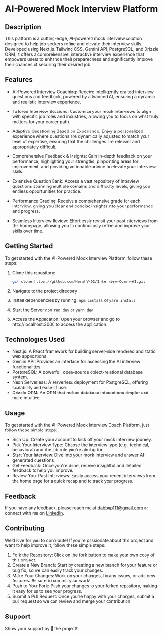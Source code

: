 # AI-Powered Mock Interview Platform

## Description
This platform is a cutting-edge, AI-powered mock interview solution designed to help job seekers refine and elevate their interview skills. Developed using Next.js, Tailwind CSS, Gemini API, PostgreSQL, and Drizzle ORM, it offers a comprehensive, interactive interview experience that empowers users to enhance their preparedness and significantly improve their chances of securing their desired job.

## Features

- AI-Powered Interview Coaching: Receive intelligently crafted interview questions and feedback, powered by advanced AI, ensuring a dynamic and realistic interview experience.

- Tailored Interview Sessions: Customize your mock interviews to align with specific job roles and industries, allowing you to focus on what truly matters for your career path.

- Adaptive Questioning Based on Experience: Enjoy a personalized experience where questions are dynamically adjusted to match your level of expertise, ensuring that the challenges are relevant and appropriately difficult.

- Comprehensive Feedback & Insights: Gain in-depth feedback on your performance, highlighting your strengths, pinpointing areas for improvement, and providing actionable advice to elevate your interview skills.

- Extensive Question Bank: Access a vast repository of interview questions spanning multiple domains and difficulty levels, giving you endless opportunities for practice.

- Performance Grading: Receive a comprehensive grade for each interview, giving you clear and concise insights into your performance and progress.

- Seamless Interview Review: Effortlessly revisit your past interviews from the homepage, allowing you to continuously refine and improve your skills over time.

## Getting Started
To get started with the AI-Powered Mock Interview Platform, follow these steps:

1. Clone this repository:
   ```bash
   git clone https://github.com/HarshV-02/Interview-Coach-AI.git

2. Navigate to the project directory

3. Install dependencies by running: `npm install` or `yarn install`

4. Start the Server `npm run dev` or `yarn dev`

5. Access the Application: Open your browser and go to http://localhost:3000 to access the application.

## Technologies Used
- Next.js: A React framework for building server-side rendered and static web applications.
- Gemini API: Provides an interface for accessing the AI interview functionalities.
- PostgreSQL: A powerful, open-source object-relational database system.
- Neon Serverless: A serverless deployment for PostgreSQL, offering scalability and ease of use.
- Drizzle ORM: An ORM that makes database interactions simpler and more intuitive.

## Usage
To get started with the AI-Powered Mock Interview Coach Platform, just follow these simple steps:

- Sign Up: Create your account to kick off your mock interview journey.
- Pick Your Interview Type: Choose the interview type (e.g., technical, behavioral) and the job role you're aiming for.
- Start Your Interview: Dive into your mock interview and answer AI-generated questions.
- Get Feedback: Once you're done, receive insightful and detailed feedback to help you improve.
- Review Your Past Interviews: Easily access your recent interviews from the home page for a quick recap and to track your progress.

## Feedback

If you have any feedback, please reach me at [dabbup111@gmail.com](dabbup111@gmail.com) or connect with me on [LinkedIn](https://in.linkedin.com/in/harshit-pandey-b3b600255).


## Contributing
We’d love for you to contribute! If you’re passionate about this project and want to help improve it, follow these simple steps:

1. Fork the Repository: Click on the fork button to make your own copy of this project.
2. Create a New Branch: Start by creating a new branch for your feature or bug fix, so we can easily track your changes.
3. Make Your Changes: Work on your changes, fix any issues, or add new features. Be sure to commit your work!
4. Push to Your Fork: Push your changes to your forked repository, making it easy for us to see your progress.
5. Submit a Pull Request: Once you’re happy with your changes, submit a pull request so we can review and merge your contribution


## Support

Show your support by 🌟 the project!!